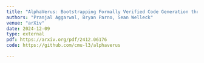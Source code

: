 ```yaml
---
title: "AlphaVerus: Bootstrapping Formally Verified Code Generation through Self-Improving Translation and Treefinement"
authors: "Pranjal Aggarwal, Bryan Parno, Sean Welleck"
venue: "arXiv"
date: 2024-12-09
type: external 
pdf: https://arxiv.org/pdf/2412.06176
code: https://github.com/cmu-l3/alphaverus

---
```

